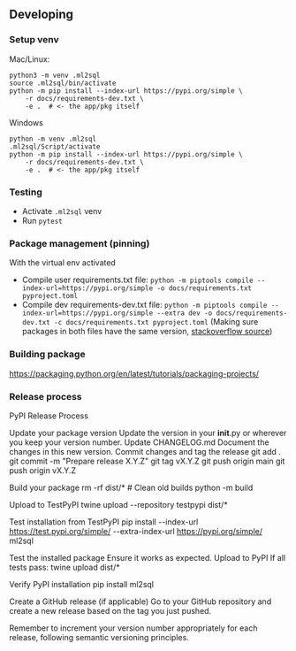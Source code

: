 ## Developing
### Setup venv
Mac/Linux:
```
python3 -m venv .ml2sql
source .ml2sql/bin/activate
python -m pip install --index-url https://pypi.org/simple \
    -r docs/requirements-dev.txt \
    -e .  # <- the app/pkg itself
```

Windows 
```
python -m venv .ml2sql
.ml2sql/Script/activate
python -m pip install --index-url https://pypi.org/simple \
    -r docs/requirements-dev.txt \
    -e .  # <- the app/pkg itself
```

### Testing
- Activate `.ml2sql` venv
- Run `pytest`

### Package management (pinning)
With the virtual env activated
- Compile user requirements.txt file: `python -m piptools compile --index-url=https://pypi.org/simple -o docs/requirements.txt pyproject.toml`
- Compile dev requirements-dev.txt file: `python -m piptools compile --index-url=https://pypi.org/simple --extra dev -o docs/requirements-dev.txt -c docs/requirements.txt pyproject.toml`
  (Making sure packages in both files have the same version, [stackoverflow source](https://stackoverflow.com/questions/76055688/generate-aligned-requirements-txt-and-dev-requirements-txt-with-pip-compile))

### Building package
https://packaging.python.org/en/latest/tutorials/packaging-projects/

### Release process
PyPI Release Process

Update your package version
Update the version in your __init__.py or wherever you keep your version number.
Update CHANGELOG.md
Document the changes in this new version.
Commit changes and tag the release
git add .
git commit -m "Prepare release X.Y.Z"
git tag vX.Y.Z
git push origin main
git push origin vX.Y.Z

Build your package
rm -rf dist/*  # Clean old builds
python -m build

Upload to TestPyPI
twine upload --repository testpypi dist/*

Test installation from TestPyPI
pip install --index-url https://test.pypi.org/simple/ --extra-index-url https://pypi.org/simple/ ml2sql

Test the installed package
Ensure it works as expected.
Upload to PyPI
If all tests pass:
twine upload dist/*

Verify PyPI installation
pip install ml2sql

Create a GitHub release (if applicable)
Go to your GitHub repository and create a new release based on the tag you just pushed.

Remember to increment your version number appropriately for each release, following semantic versioning principles.